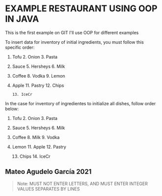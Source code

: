 # EXAMPLE RESTAURANT USING OOP IN JAVA

This is the first example on GIT 
I'll use OOP for different examples

To insert data for inventory of initial 
ingredients, you must follow this specific order:

1. Tofu 	2. Onion	3. Pasta
4. Sauce	5. Hersheys	6. Milk
7. Coffee	8. Vodka	9. Lemon
10. Apple	11. Pastry	12. Chips

		13. IceCr

In the case for inventory of ingredientes to 
initialize all dishes, follow order below:

1. Tofu 	2. Onion	3. Pasta
4. Sauce	5. Hersheys	6. Milk
7. Coffee	8. Milk		9. Vodka
10. Lemon	11. Apple	12. Pastry

	13. Chips	14. IceCr

## Mateo Agudelo García 2021

> Note: MUST NOT ENTER LETTERS, AND MUST ENTER
> INTEGER VALUES SEPARATES BY LINES